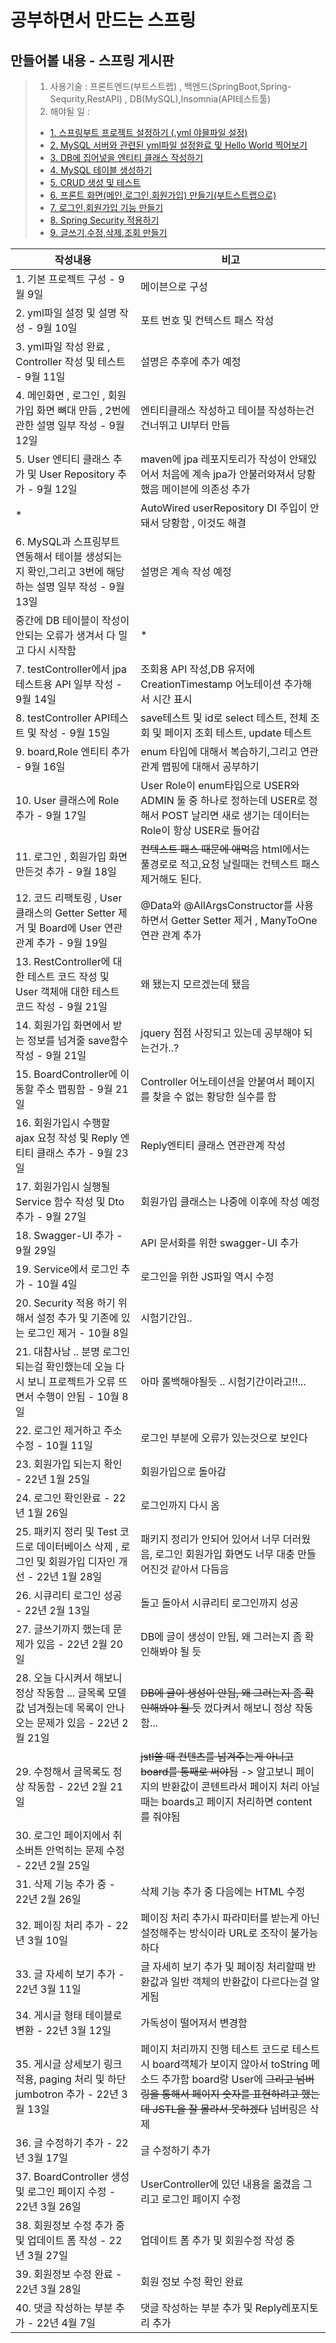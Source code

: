# 공부하면서 만드는 스프링


## 만들어볼 내용 - 스프링 게시판

> 1. 사용기술 : 프론트엔드(부트스트랩) , 백엔드(SpringBoot,Spring-Sequrity,RestAPI) , DB(MySQL),Insomnia(API테스트툴)
> 2. 해야될 일 :
>   - [1. 스프링부트 프로젝트 설정하기 (.yml 야믈파일 설정)](https://github.com/LeeJongAnn/SpringBoot-Study/tree/master/memory/1%EB%B2%88)
>   - [2. MySQL 서버와 관련된 yml파일 설정완료 및  Hello World 찍어보기](https://github.com/LeeJongAnn/SpringBoot-Study/tree/master/memory/2%EB%B2%88)
>   - [3. DB에 집어넣을 엔티티 클래스 작성하기](https://github.com/LeeJongAnn/SpringBoot-Study/tree/master/memory/3%EB%B2%88)
>   - [4. MySQL 테이블 생성하기](https://github.com/LeeJongAnn/SpringBoot-Study/blob/master/memory/4%EB%B2%88/README.md)
>   - [5. CRUD 생성 및 테스트](https://github.com/LeeJongAnn/SpringBoot-Study/blob/master/memory/5%EB%B2%88/README.md)
>   - [6. 프론트 화면(메인,로그인,회원가입) 만들기(부트스트랩으로)](https://github.com/LeeJongAnn/SpringBoot-Study/tree/master/memory/6%EB%B2%88)
>   - [7. 로그인,회원가입 기능 만들기](https://github.com/LeeJongAnn/SpringBoot-Study/tree/master/memory/7%EB%B2%88)
>   - [8. Spring Security 적용하기]()
>   - [9. 글쓰기,수정,삭제,조회 만들기]()

| 작성내용                                                                    | 비고                                                                                                                                  |
|-------------------------------------------------------------------------|-------------------------------------------------------------------------------------------------------------------------------------|
| 1. 기본 프로젝트 구성 - 9월 9일                                                   | 메이븐으로 구성                                                                                                                            |
| 2. yml파일 설정 및 설명 작성 - 9월 10일                                            | 포트 번호 및 컨텍스트 패스 작성                                                                                                                  |
| 3. yml파일 작성 완료 , Controller 작성 및 테스트 - 9월 11일                           | 설명은 추후에 추가 예정                                                                                                                       |
| 4. 메인화면 , 로그인 , 회원가입 화면 뼈대 만듬 , 2번에 관한 설명 일부 작성 - 9월 12일                | 엔티티클래스 작성하고 테이블 작성하는건 건너뛰고 UI부터 만듬                                                                                                  |
| 5. User 엔티티 클래스 추가 및 User Repository 추가  - 9월 12일                       | maven에 jpa 레포지토리가 작성이 안돼있어서 처음에 계속 jpa가 안불러와져서 당황했음 메이븐에 의존성 추가                                                                     
| *                                                                       | AutoWired userRepository DI 주입이 안돼서 당황함 , 이것도 해결                                                                                    |
| 6. MySQL과 스프링부트 연동해서 테이블 생성되는지 확인,그리고 3번에 해당하는 설명 일부 작성  - 9월 13일       | 설명은 계속 작성 예정                                                                                                                        |
| 중간에 DB 테이블이 작성이 안되는 오류가 생겨서 다 밀고 다시 시작함                                 | *                                                                                                                                   |
| 7. testController에서 jpa 테스트용 API 일부 작성 - 9월 14일                         | 조회용 API 작성,DB 유저에 CreationTimestamp 어노테이션 추가해서 시간 표시                                                                                |
| 8. testController API테스트 및 작성 - 9월 15일                                  | save테스트 및 id로 select 테스트, 전체 조회 및 페이지 조회 테스트, update 테스트                                                                            |
| 9. board,Role 엔티티 추가 - 9월 16일                                           | enum 타입에 대해서 복습하기,그리고 연관관계 맵핑에 대해서 공부하기                                                                                             |
| 10. User 클래스에 Role 추가 - 9월 17일                                          | User Role이 enum타입으로 USER와 ADMIN 둘 중 하나로 정하는데 USER로 정해서 POST 날리면 새로 생기는 데이터는 Role이 항상 USER로 들어감                                      |
| 11. 로그인 , 회원가입 화면 만든것 추가 - 9월 18일                                       | ~~컨텍스트 패스 때문에 애먹음~~ html에서는 풀경로로 적고,요청 날릴때는 컨텍스트 패스 제거해도 된다.                                                                        |
| 12. 코드 리팩토링 , User 클래스의 Getter Setter 제거 및 Board에 User 연관관계 추가 - 9월 19일 | @Data와 @AllArgsConstructor를 사용하면서 Getter Setter 제거 , ManyToOne 연관 관계 추가                                                             |
| 13. RestController에 대한 테스트 코드 작성 및 User 객체애 대한 테스트 코드 작성 - 9월 21일       | 왜 됐는지 모르겠는데 됐음                                                                                                                      |
| 14. 회원가입 화면에서 받는 정보를 넘겨줄 save함수 작성 - 9월 21일                             | jquery 점점 사장되고 있는데 공부해야 되는건가..?                                                                                                     |
| 15. BoardController에 이동할 주소 맵핑함 - 9월 21일                                | Controller 어노테이션을 안붙여서 페이지를 찾을 수 없는 황당한 실수를 함                                                                                       |
| 16. 회원가입시 수행할 ajax 요청 작성 및 Reply 엔티티 클래스 추가 - 9월 23일                    | Reply엔티티 클래스 연관관계 작성                                                                                                                |
| 17. 회원가입시 실행될 Service 함수 작성 및 Dto 추가 - 9월 27일                           | 회원가입 클래스는 나중에 이후에 작성 예정                                                                                                             |
| 18. Swagger-UI 추가 - 9월 29일                                              | API 문서화를 위한 swagger-UI 추가                                                                                                           |
| 19. Service에서 로그인 추가 - 10월 4일                                           | 로그인을 위한 JS파일 역시 수정                                                                                                                  |
| 20. Security 적용 하기 위해서 설정 추가 및 기존에 있는 로그인 제거 - 10월 8일                   | 시험기간임..                                                                                                                             |
| 21. 대참사남 .. 분명 로그인 되는걸 확인했는데 오늘 다시 보니 프로젝트가 오류 뜨면서 수행이 안됨 - 10월 8일      | 아마 롤백해야될듯 .. 시험기간이라고!!...                                                                                                           |
| 22. 로그인 제거하고 주소 수정 - 10월 11일                                            | 로그인 부분에 오류가 있는것으로 보인다                                                                                                               |
| 23. 회원가입 되는지 확인 - 22년 1월 25일                                            | 회원가입으로 돌아감                                                                                                                          |
| 24. 로그인 확인완료 - 22년 1월 26일                                               | 로그인까지 다시 옴                                                                                                                          |
| 25. 패키지 정리 및 Test 코드로 데이터베이스 삭제 , 로그인 및 회원가입 디자인 개선 - 22년 1월 28일        | 패키지 정리가 안되어 있어서 너무 더러웠음, 로그인 회원가입 화면도 너무 대충 만들어진것 같아서 다듬음                                                                           |
| 26. 시큐리티 로그인 성공 - 22년 2월 13일                                            | 돌고 돌아서 시큐리티 로그인까지 성공                                                                                                                |
| 27. 글쓰기까지 했는데 문제가 있음 - 22년 2월 20일                                       | DB에 글이 생성이 안됨, 왜 그러는지 좀 확인해봐야 될 듯                                                                                                   |
| 28. 오늘 다시켜서 해보니 정상 작동함 ... 글목록 모델 값 넘겨줬는데 목록이 안나오는 문제가 있음 - 22년 2월 21일  | ~~DB에 글이 생성이 안됨, 왜 그러는지 좀 확인해봐야 될 듯~~ 껐다켜서 해보니 정상 작동함...                                                                            |
| 29. 수정해서 글목록도 정상 작동함 - 22년 2월 21일                                       | ~~jstl쓸 때 컨텐츠를 넘겨주는게 아니고 board를 통째로 써야됨~~ -> 알고보니 페이지의 반환값이 콘텐트라서 페이지 처리 아닐때는 boards고 페이지 처리하면 content를 줘야됨                         |
| 30. 로그인 페이지에서 취소버튼 안먹히는 문제 수정 - 22년 2월 25일                              |                                                                                                                                     |
| 31. 삭제 기능 추가 중 - 22년 2월 26일                                             | 삭제 기능 추가 중 다음에는 HTML 수정                                                                                                             |
| 32. 페이징 처리 추가 - 22년 3월 10일                                              | 페이징 처리 추가시 파라미터를 받는게 아닌 설정해주는 방식이라 URL로 조작이 불가능하다                                                                                   |
| 33. 글 자세히 보기 추가 - 22년 3월 11일                                            | 글 자세히 보기 추가 및 페이징 처리할때 반환값과 일반 객체의 반환값이 다르다는걸 알게됨                                                                                   |
| 34. 게시글 형태 테이블로 변환 - 22년 3월 12일                                         | 가독성이 떨어져서 변경함                                                                                                                       |
| 35. 게시글 상세보기 링크 적용, paging 처리 및 하단 jumbotron 추가 - 22년 3월 13일            | 페이지 처리까지 진행 테스트 코드로 테스트시 board객체가 보이지 않아서 toString 메소드 추가함 board랑 User에 ~~그리고 넘버링을 통해서 페이지 숫자를 표현하려고 했는데 JSTL을 잘 몰라서 못하겠다~~ 넘버링은 삭제 |
| 36. 글 수정하기 추가 - 22년 3월 17일                                              | 글 수정하기 추가                                                                                                                           |
| 37. BoardController 생성 및 로그인 페이지 수정  - 22년 3월 26일                       | UserController에 있던 내용을 옮겼음 그리고 로그인 페이지 수정                                                                                           |
| 38. 회원정보 수정 추가 중 및 업데이트 폼 작성  - 22년 3월 27일                              | 업데이트 폼 추가 및 회원수정 작성 중                                                                                                               |
| 39. 회원정보 수정 완료  - 22년 3월 28일                                            | 회원 정보 수정 확인 완료                                                                                                                      |
| 40. 댓글 작성하는 부분 추가  - 22년 4월 7일                                          | 댓글 작성하는 부분 추가 및 Reply레포지토리 추가                                                                                                       |
